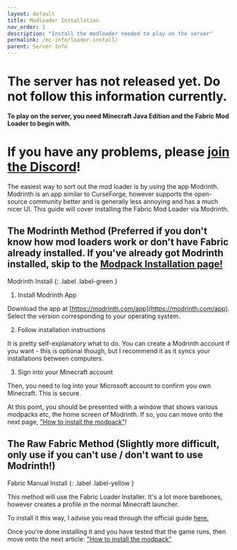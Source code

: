 ```yaml
---
layout: default
title: Modloader Installation
nav_order: 1
description: "Install the modloader needed to play on the server"
permalink: /mc-info/loader-install/
parent: Server Info
---
```


# The server has not released yet. Do not follow this information currently.

**To play on the server, you need Minecraft Java Edition and the Fabric Mod Loader to begin with.**

# If you have any problems, please [join the Discord](https://discord.gg/E9xAeYZxaF)!

The easiest way to sort out the mod loader is by using the app Modrinth. Modrinth is an app similar to CurseForge, however supports the open-source community better and is generally less annoying and has a much nicer UI. This guide will cover installing the Fabric Mod Loader via Modrinth.

## The Modrinth Method (Preferred if you don't know how mod loaders work or don't have Fabric already installed. If you've already got Modrinth installed, skip to the [Modpack Installation page!](https://spitter.space/mc-info/pack-install)
Modrinth Install
{: .label .label-green }

1) Install Modrinth App

Download the app at [https://modrinth.com/app](https://modrinth.com/app). Select the version corresponding to your operating system.

2) Follow installation instructions
   
It is pretty self-explanatory what to do. You can create a Modrinth account if you want - this is optional though, but I recommend it as it syncs your installations between computers.

3) Sign into your Minecraft account
   
Then, you need to log into your Microsoft account to confirm you own Minecraft. This is secure.

At this point, you should be presented with a window that shows various modpacks etc, the home screen of Modrinth. If so, you can move onto the next page, ["How to install the modpack"](https://spitter.space/mc-info/pack-install)!


## The Raw Fabric Method (Slightly more difficult, only use if you can't use / don't want to use Modrinth!)
Fabric Manual Install
{: .label .label-yellow }

This method will use the Fabric Loader Installer. It's a lot more barebones, however creates a profile in the normal Minecraft launcher.

To install it this way, I advise you read through the official guide [here.](https://fabricmc.net/wiki/player:tutorials:install_mcl:windows)

Once you're done installing it and you have tested that the game runs, then move onto the next article: ["How to install the modpack"](https://spitter.space/mc-info/pack-install)

